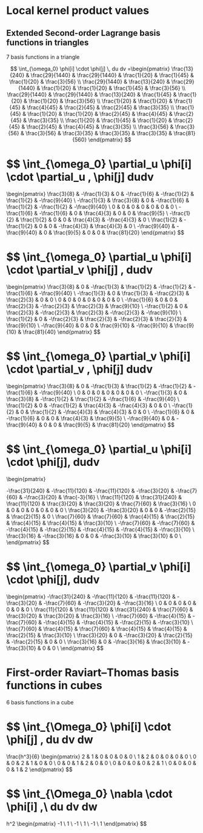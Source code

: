 # Local kernel product values

## Extended Second-order Lagrange basis functions in triangles 

7 basis functions in a triangle

$$
\int_{\omega_0} \phi[i] \cdot \phi[j] \, du dv
=\begin{pmatrix}
\frac{13}{240} & \frac{29}{1440} & \frac{29}{1440} & \frac{1}{20} & \frac{1}{45} & \frac{1}{20} & \frac{3}{56} \\
\frac{29}{1440} & \frac{13}{240} & \frac{29}{1440} & \frac{1}{20} & \frac{1}{20} & \frac{1}{45} & \frac{3}{56} \\
\frac{29}{1440} & \frac{29}{1440} & \frac{13}{240} & \frac{1}{45} & \frac{1}{20} & \frac{1}{20} & \frac{3}{56} \\
\frac{1}{20} & \frac{1}{20} & \frac{1}{45} & \frac{4}{45} & \frac{2}{45} & \frac{2}{45} & \frac{3}{35} \\
\frac{1}{45} & \frac{1}{20} & \frac{1}{20} & \frac{2}{45} & \frac{4}{45} & \frac{2}{45} & \frac{3}{35} \\
\frac{1}{20} & \frac{1}{45} & \frac{1}{20} & \frac{2}{45} & \frac{2}{45} & \frac{4}{45} & \frac{3}{35} \\
\frac{3}{56} & \frac{3}{56} & \frac{3}{56} & \frac{3}{35} & \frac{3}{35} & \frac{3}{35} & \frac{81}{560}
\end{pmatrix}
$$

$$
\int_{\omega_0} \partial_u \phi[i] \cdot \partial_u \, \phi[j] dudv
=
\begin{pmatrix}
\frac{3}{8} & -\frac{1}{3} & 0 & -\frac{1}{6} & -\frac{1}{2} & \frac{1}{2} & -\frac{9}{40} \\
-\frac{1}{3} & \frac{3}{8} & 0 & -\frac{1}{6} & \frac{1}{2} & -\frac{1}{2} & -\frac{9}{40} \\
0 & 0 & 0 & 0 & 0 & 0 & 0 \\
-\frac{1}{6} & -\frac{1}{6} & 0 & \frac{4}{3} & 0 & 0 & \frac{9}{5} \\
-\frac{1}{2} & \frac{1}{2} & 0 & 0 & \frac{4}{3} & -\frac{4}{3} & 0 \\
\frac{1}{2} & -\frac{1}{2} & 0 & 0 & -\frac{4}{3} & \frac{4}{3} & 0 \\
-\frac{9}{40} & -\frac{9}{40} & 0 & \frac{9}{5} & 0 & 0 & \frac{81}{20}
\end{pmatrix}
$$

$$
\int_{\omega_0} \partial_u \phi[i] \cdot \partial_v \phi[j] \, dudv 
=
\begin{pmatrix}
\frac{3}{8} & 0 & -\frac{1}{3} & \frac{1}{2} & -\frac{1}{2} & -\frac{1}{6} & -\frac{9}{40} \\
-\frac{1}{3} & 0 & \frac{1}{3} & -\frac{2}{3} & \frac{2}{3} & 0 & 0 \\
0 & 0 & 0 & 0 & 0 & 0 & 0 \\
-\frac{1}{6} & 0 & 0 & \frac{2}{3} & -\frac{2}{3} & \frac{2}{3} & \frac{9}{10} \\
-\frac{1}{2} & 0 & \frac{2}{3} & -\frac{2}{3} & \frac{2}{3} & -\frac{2}{3} & -\frac{9}{10} \\
\frac{1}{2} & 0 & -\frac{2}{3} & \frac{2}{3} & -\frac{2}{3} & \frac{2}{3} & \frac{9}{10} \\
-\frac{9}{40} & 0 & 0 & \frac{9}{10} & -\frac{9}{10} & \frac{9}{10} & \frac{81}{40}
\end{pmatrix}
$$

$$
\int_{\omega_0} \partial_v \phi[i] \cdot \partial_v \, \phi[j] dudv
=
\begin{pmatrix}
\frac{3}{8} & 0 & -\frac{1}{3} & \frac{1}{2} & -\frac{1}{2} & -\frac{1}{6} & -\frac{9}{40} \\
0 & 0 & 0 & 0 & 0 & 0 & 0 \\
-\frac{1}{3} & 0 & \frac{3}{8} & -\frac{1}{2}  & \frac{1}{2} & -\frac{1}{6} & -\frac{9}{40} \\
\frac{1}{2} & 0 & -\frac{1}{2} & \frac{4}{3} & -\frac{4}{3} & 0 & 0 \\
-\frac{1}{2} & 0 & \frac{1}{2} & -\frac{4}{3} & \frac{4}{3} & 0 & 0 \\
-\frac{1}{6} & 0 & -\frac{1}{6} & 0 & 0 & \frac{4}{3} & \frac{9}{5} \\
-\frac{9}{40} & 0 & -\frac{9}{40} & 0 & 0 & \frac{9}{5} & \frac{81}{20}
\end{pmatrix}
$$


$$
\int_{\omega_0} \partial_u \phi[i] \cdot \phi[j]\, dudv 
=
\begin{pmatrix}

-\frac{31}{240} & -\frac{11}{120} & -\frac{11}{120} & -\frac{3}{20} & -\frac{7}{60} & -\frac{3}{20} & \frac{-3}{16} \\
\frac{11}{120} & \frac{31}{240} & \frac{11}{120} & \frac{3}{20} & \frac{3}{20} & \frac{7}{60} & \frac{3}{16} \\
0 & 0 & 0 & 0 & 0 & 0 & 0 \\
\frac{3}{20} & -\frac{3}{20} & 0 & 0 & -\frac{2}{15} & \frac{2}{15} & 0 \\
\frac{7}{60} & \frac{7}{60} & \frac{4}{15} & \frac{2}{15} & \frac{4}{15} & \frac{4}{15} & \frac{3}{10} \\
-\frac{7}{60} & -\frac{7}{60} & -\frac{4}{15} & -\frac{2}{15} & -\frac{4}{15} & -\frac{4}{15} & -\frac{3}{10} \\
\frac{3}{16} & -\frac{3}{16} & 0 & 0 & -\frac{3}{10} & \frac{3}{10} & 0 \\
\end{pmatrix}
$$

$$
\int_{\omega_0} \partial_v \phi[i] \cdot \phi[j]\, dudv 
=
\begin{pmatrix}
-\frac{31}{240} & -\frac{11}{120} & -\frac{11}{120} & -\frac{3}{20} & -\frac{7}{60} & -\frac{3}{20} & -\frac{3}{16} \\
0 & 0 & 0 & 0 & 0 & 0 & 0 \\
\frac{11}{120} & \frac{11}{120} & \frac{31}{240} & \frac{7}{60} & \frac{3}{20} & \frac{3}{20} & \frac{3}{16} \\
-\frac{7}{60} & -\frac{4}{15} & -\frac{7}{60} & -\frac{4}{15} & -\frac{4}{15} & -\frac{2}{15} & -\frac{3}{10} \\
\frac{7}{60} & \frac{4}{15} & \frac{7}{60} & \frac{4}{15} & \frac{4}{15} & \frac{2}{15} & \frac{3}{10} \\
\frac{3}{20} & 0 & -\frac{3}{20} & \frac{2}{15} & -\frac{2}{15} & 0 & 0 \\
\frac{3}{16} & 0 & -\frac{3}{16} & \frac{3}{10} & -\frac{3}{10} & 0 & 0 \\
\end{pmatrix}
$$

# First-order Raviart–Thomas basis functions in cubes

6 basis functions in a cube

$$
\int_{\Omega_0}
\phi[i] \cdot \phi[j] \, du dv dw
=
\frac{h^3}{6}
\begin{pmatrix}
2 & 1 & 0 & 0 & 0 & 0 \\
1 & 2 & 0 & 0 & 0 & 0 \\
0 & 0 & 2 & 1 & 0 & 0 \\
0 & 0 & 1 & 2 & 0 & 0 \\
0 & 0 & 0 & 0 & 2 & 1 \\
0 & 0 & 0 & 0 & 1 & 2 
\end{pmatrix}
$$


$$
\int_{\Omega_0}
\nabla \cdot \phi[i] \,\ du dv dw
= 
h^2
\begin{pmatrix}
-1 \\ 1 \\
-1 \\ 1 \\
-1 \\ 1
\end{pmatrix}
$$